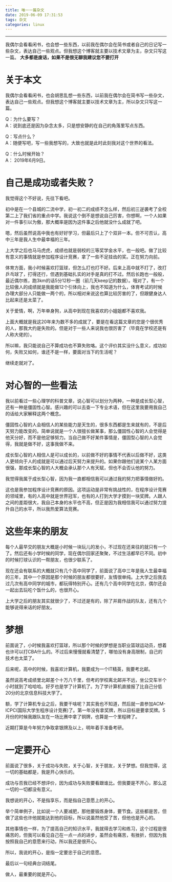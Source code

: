 ```yaml
---
title: 唯一一篇杂文
date: 2019-06-09 17:31:53
tags: 杂文
categories: linux
---
```

---
我偶尔会看看闲书，也会想一些东西，以前我在偶尔会在简书或者自己的日记写一些杂文，表达自己一些观点。但我想这个博客就主要以技术文章为主，杂文只写这一篇。
**大多都是废话，如果不是很无聊我建议您不要打开**
<!-- more -->
# 关于本文 
我偶尔会看看闲书，也会胡思乱想一些东西，以前我在偶尔会在简书写一些杂文，表达自己一些观点。但我想这个博客就主要以技术文章为主，所以杂文只写这一篇。   

Q：为什么要写？   
A：说到底还是因为杂念太多，只是想安静的在自己的角落里写点东西。

Q：写点什么？   
A：随便写吧，写一些我想写的，大致也就是此时此刻我对这个世界的看法。

Q：什么时候开始？   
A： 2019年6月9日。
# 自己是成功或者失败？   
我觉得这个不好说，先往下看吧。

初中是在一个县城的二流中学，初一初二的成绩不怎么样，然后初三逆袭考了全校第二上了我们省的重点中学。我说这个倒不是想说自己厉害，你想啊，一个人如果对一件事引以为傲，那大概率是因为这件事之后他就没什么成就了吧。  

嗯，然后虽然说高中我也有好好学习，但最后只上了个双非一本。但不可否认，高中三年是我人生中最幸福的三年。   

上大学之后也马马虎虎，成绩也就是弱校的三等奖学金水平，也一般吧。做了比较有意义的事情就是参加程序设计竞赛，拿了一些不足挂齿的奖。正在努力向前。

体育方面，我小时候喜欢打篮球，但怎么打也打不好。后来上高中就不打了，改打乒乓球了，打得还行，但遇到基础扎实的对手是真的打不过。然后长跑也一般般，最近偶尔练，跑3km的话5分12秒一圈（前几天keep记的数据）。哦对了，有一个比较傲人的成绩就是我能做12个引体向上，我也不知道为什么，体育考试的时候办理大部分人只能做一两个的，所以相对来说这也算比较厉害的了，但跟健身达人比起来还是太菜了。

关于爱情，啊，万年单身狗，从高中到现在我喜欢的小姐姐都不喜欢我。

上面大概就是我这20年来为数不多的成就了，要是在看这篇文章的您是个很优秀的人，那我大约是失败的。但是对于一些人来说我也很厉害了（毕竟在学校还是有人称大佬的）。

所以嘛，我只能说自己不算成功也不算失败咯。这个评价其实没什么意义，成功如何，失败又如何，谁还不是一样，要面对当下的生活呢？

继续走就对了。

# 对心智的一些看法

我以前看过一些心理学的科普文章，说心智可以划分为两种，一种是成长型心智，还有一种是僵固性心智。感兴趣的可以去查一下专业术语，但在这里我要用我自己的话给大家解释这两个概念。

僵固性心智的人会相信人的某些能力是天生的，很多东西都是生来就有的，不是后天努力能改变的。简单说就是一个人很擅长做某事，那么僵固性心智的人会觉得是他天分好，而不是他足够努力。当自己做不好某件事情是，僵固型心智的人会觉得，我就是做不好，这事我做不来。

成长型心智的人相信人是可以成长的，以前做不好的事情不代表以后做不好，这类人更倾向于人的成就是可以通过后天努力来提升的。如果你跟他们说某个人某方面很强，那成长型心智的人大概会承认那个人有天赋，但也不会否认他的努力。

我觉得我属于成长型心智，因为我一直都相信我可以通过我的努力把事情做好的。

这也是我参加程序设计竞赛的原因。这项运动是非常有挑战性的，在程序设计竞赛的领域里，有的人高中就是世界冠军，也有的人打到大学才摸到一块奖牌。人跟人之间的差距很大，我自己本身的水平也不高，但正是因为我相信我可以通过努力提升自己的水平，所以我热爱算法竞赛。

# 这些年来的朋友

每个人最早交的朋友大概是小时候一块玩儿的发小，不过现在还来往的就只有一个了。然后还有小学时候的同学，现在偶尔回家还聚聚，不过生活都早已不同。初中的时候打球认识的一帮朋友，也很少联系了。

现在还会有联系的大概就只有几个高中同学了，前面说了高中三年是我人生最幸福的三年，其中一个原因是那个时候的朋友都很要好，友情很单纯。上大学之后我去过几次有高中同学的城市，都玩得特别开心。还有几个高中同学在北京，偶尔还会一起出去玩吃个饭什么的，也很开心。

上大学之后的朋友其实就很少了，不过还是有的，除了并肩作战的队友，还有几个能够说得来话的好朋友。

# 梦想
前面说了，小时候我喜欢打篮球，所以那个时候的梦想是当职业篮球运动员，想着也许可以打CBA什么的。不过后来慢慢就看清楚了，哪怕没有身高限制，自己的技术也太菜了。

后来呢，高中的时候，我喜欢计算机，我要成为一个IT精英，我要考北邮。

虽然说高考成绩里北邮差个十万八千里，但考的学校离北邮并不远，坐公交车半个小时就到了哈哈哈。好歹也是学了计算机了。为了学计算机直接报了比自己分低20分的北京信息科技大学了。

额，学了计算机专业之后，我要干啥呢？其实我也不知道，然后就一直参加ACM-ICPC(国际大学生程序设计竞赛)了。第一年没有拿奖牌，所以目标是要拿奖牌。5月份的时候我跟队友在一场比赛中拿了铜牌，也算是一个里程碑了。

近期打算是今年努力争取拿银牌及以上，明年着手准备考研。
# 一定要开心

前面说了很多，关于成功与失败，关于心智，关于朋友，关于梦想。但我觉得，这一切的基础都是，我是开心快乐的。

成功与否我已经不想评价，因为成功与失败要看跟谁比。但我要是不开心，那么这一切的一切都没有意义。

我想说的开心，不是指享乐，而是指自己意愿上的开心。

举个简单例子，比如说一个人要减肥，那他要锻炼身体，要节食。这些都是苦，但做了这些也许他就能达到他的目标，所以说虽然他受了苦，但他也是开心的。

其他事情也一样，为了提高自己的知识水平，我就得去学习和练习，这个过程是很痛苦的，但我可以看见自己在一点一点的进步，虽然会有痛苦，有挫折，但因为我按照我自己的意愿来行动，所以我还是很开心。

所以，我说的开心，是指一定要忠于自己的意愿。

最后以一句经典台词结尾。

做人，最重要的就是开心。

